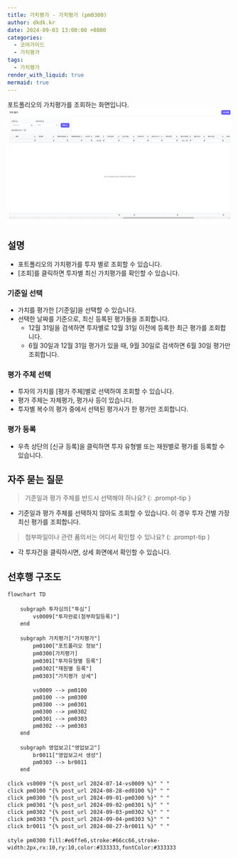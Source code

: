 ```yaml
---
title: 가치평가 - 가치평가 (pm0300)
author: dkdk.kr
date: 2024-09-03 13:00:00 +0800
categories:
  - 코어가이드
  - 가치평가
tags:
  - 가치평가
render_with_liquid: true
mermaid: true
---
```

포트폴리오의 가치평가를 조회하는 화면입니다. 
![가치평가](assets/img/Pasted%20image%2020250122150606.png)
## 설명
- 포트폴리오의 가치평가를 투자 별로 조회할 수 있습니다.
- [조회]를 클릭하면 투자별 최신 가치평가를 확인할 수 있습니다.
### 기준일 선택
- 가치를 평가한 [기준일]을 선택할 수 있습니다.
- 선택한 날짜를 기준으로, 최신 등록된 평가들을 조회합니다.
	- 12월 31일을 검색하면 투자별로 12월 31일 이전에 등록한 최근 평가를 조회합니다.
	- 6월 30일과 12월 31일 평가가 있을 때, 9월 30일로 검색하면 6월 30일 평가만 조회합니다. 
### 평가 주체 선택
- 투자의 가치를 [평가 주체]별로 선택하여 조회할 수 있습니다. 
- 평가 주체는 자체평가, 평가사 등이 있습니다. 
- 투자별 복수의 평가 중에서 선택된 평가사가 한 평가만 조회합니다. 
### 평가 등록
- 우측 상단의 [신규 등록]을 클릭하면 투자 유형별 또는 재원별로 평가를 등록할 수 있습니다.

## 자주 묻는 질문

> 기준일과 평가 주체를 반드시 선택해야 하나요?
{: .prompt-tip }

- 기준일과 평가 주체를 선택하지 않아도 조회할 수 있습니다. 이 경우 투자 건별 가장 최신 평가를 조회합니다.  

> 첨부파일이나 관련 품의서는 어디서 확인할 수 있나요?
{: .prompt-tip }

- 각 투자건을 클릭하시면, 상세 화면에서 확인할 수 있습니다. 
  

## 선후행 구조도
```mermaid
flowchart TD

    subgraph 투자심의["투심"]
        vs0009["투자완료(첨부파일등록)"]
    end

    subgraph 가치평가["가치평가"]
	    pm0100["포트폴리오 정보"]
	    pm0300[가치평가]
        pm0301["투자유형별 등록"]
        pm0302["재원별 등록"]
        pm0303["가치평가 상세"]
        
        vs0009 --> pm0100
        pm0100 --> pm0300
	    pm0300 --> pm0301
        pm0300 --> pm0302
        pm0301 --> pm0303
        pm0302 --> pm0303       
    end

    subgraph 영업보고["영업보고"]
        br0011["영업보고서 생성"]
        pm0303 --> br0011
    end

click vs0009 "{% post_url 2024-07-14-vs0009 %}" " "
click pm0100 "{% post_url 2024-08-28-ed0100 %}" " "
click pm0300 "{% post_url 2024-09-01-pm0300 %}" " "
click pm0301 "{% post_url 2024-09-02-pm0301 %}" " "
click pm0302 "{% post_url 2024-09-03-pm0302 %}" " "
click pm0303 "{% post_url 2024-09-04-pm0303 %}" " "
click br0011 "{% post_url 2024-08-27-br0011 %}" " "

style pm0300 fill:#e6ffe6,stroke:#66cc66,stroke-width:2px,rx:10,ry:10,color:#333333,fontColor:#333333


```
